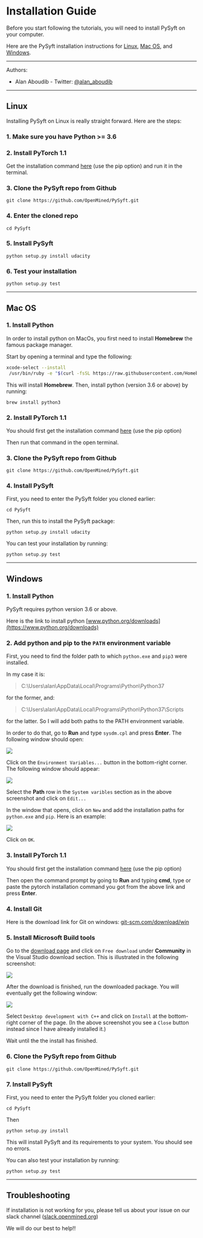 # Installation Guide

Before you start following the tutorials, you will need to install PySyft on your computer.

Here are the PySyft installation instructions for [Linux](#linux), [Mac OS](#mac-os), and [Windows](#windows).

--------------------------------------------------------------------------------

Authors:

- Alan Aboudib - Twitter: [@alan_aboudib](https://twitter.com/alan_aboudib)

--------------------------------------------------------------------------------

## Linux

Installing PySyft on Linux is really straight forward. Here are the steps:

### 1. Make sure you have Python >= 3.6

### 2. Install PyTorch 1.1

Get the installation command [here](https://pytorch.org/get-started/locally/) (use the pip option) and run it in the terminal.

### 3. Clone the PySyft repo from Github

`git clone https://github.com/OpenMined/PySyft.git`

### 4. Enter the cloned repo

`cd PySyft`

### 5. Install PySyft

`python setup.py install udacity`

### 6. Test your installation

`python setup.py test`

--------------------------------------------------------------------------------

## Mac OS

### 1. Install Python

In order to install python on MacOs, you first need to install **Homebrew** the famous package manager.

Start by opening a terminal and type the following:

```bash
xcode-select --install
 /usr/bin/ruby -e "$(curl -fsSL https://raw.githubusercontent.com/Homebrew/install/master/install)"
```

This will install **Homebrew**. Then, install python (version 3.6 or above) by running:

`brew install python3`

### 2. Install PyTorch 1.1

You should first get the installation command [here](https://pytorch.org/get-started/locally/) (use the pip option)

Then run that command in the open terminal.

### 3. Clone the PySyft repo from Github

`git clone https://github.com/OpenMined/PySyft.git`

### 4. Install PySyft

First, you need to enter the PySyft folder you cloned earlier:

`cd PySyft`

Then, run this to install the PySyft package:

`python setup.py install udacity`

You can test your installation by running:

`python setup.py test`

--------------------------------------------------------------------------------

## Windows

### 1. Install Python

PySyft requires python version 3.6 or above.

Here is the link to install python [www.python.org/downloads](https://www.python.org/downloads)

### 2. Add **python** and **pip** to the `PATH` environment variable

First, you need to find the folder path to which `python.exe` and `pip3` were installed.

In my case it is:

> C:\Users\alan\AppData\Local\Programs\Python\Python37

for the former, and:

> C:\Users\alan\AppData\Local\Programs\Python\Python37\Scripts

for the latter. So I will add both paths to the PATH environment variable.

In order to do that, go to **Run** and type `sysdm.cpl` and press **Enter**. The following window should open:

![](./images/sysdmcpl.png)

Click on the `Environment Variables...` button in the bottom-right corner. The following window should appear:

![](./images/sysdmcpl2.png)

Select the **Path** row in the `System varibles` section as in the above screenshot and click on `Edit...`

In the window that opens, click on `New` and add the installation paths for `python.exe` and `pip`. Here is an example:

![](./images/sysdmcpl3.png)

Click on `OK`.

### 3. Install PyTorch 1.1

You should first get the installation command [here](https://pytorch.org/get-started/locally/) (use the pip option)

Then open the command prompt by going to **Run** and typing **cmd**, type or paste the pytorch installation command you got from the above link and press **Enter**.

### 4. Install Git

Here is the download link for Git on windows: [git-scm.com/download/win](https://git-scm.com/download/win)

### 5. Install Microsoft Build tools

Go to the [download page](https://visualstudio.microsoft.com/downloads/#build-tools-for-visual-studio-2017) and click on `Free download` under **Community** in the Visual Studio download section. This is illustrated in the following screenshot:

![](./images/visual_sudio_download.png)

After the download is finished, run the downloaded package. You will eventually get the following window:

![](./images/microsoft_build_tools_choice.png)

Select `Desktop development with C++` and click on `Install` at the bottom-right corner of the page. (In the above screenshot you see a `Close` button instead since I have already installed it.)

Wait until the the install has finished.

### 6. Clone the PySyft repo from Github

`git clone https://github.com/OpenMined/PySyft.git`

### 7. Install PySyft

First, you need to enter the PySyft folder you cloned earlier:

`cd PySyft`

Then

`python setup.py install`

This will install PySyft and its requirements to your system. You should see no errors.

You can also test your installation by running:

`python setup.py test`

--------------------------------------------------------------------------------

## Troubleshooting

If installation is not working for you, please tell us about your issue on our slack channel ([slack.openmined.org](https://slack.openmined.org))

We will do our best to help!!

